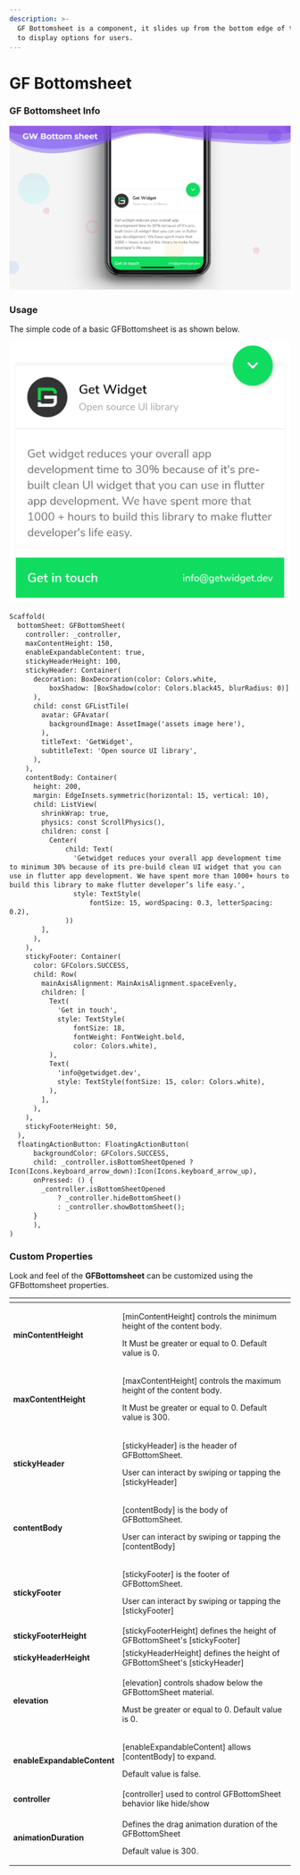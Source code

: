 ```yaml
---
description: >-
  GF Bottomsheet is a component, it slides up from the bottom edge of the screen
  to display options for users.
---
```


# GF Bottomsheet

### GF Bottomsheet Info

![GFBottomsheet](../.gitbook/assets/docs-banner-bottomsheets-2x.png)

### Usage

The simple code of a basic GFBottomsheet is as shown below.

![GFBottomsheet](../.gitbook/assets/bottom-sheets-without-overlay-3x.png)

```text
Scaffold(
  bottomSheet: GFBottomSheet(
    controller: _controller,
    maxContentHeight: 150,
    enableExpandableContent: true,
    stickyHeaderHeight: 100,
    stickyHeader: Container(
      decoration: BoxDecoration(color: Colors.white,
          boxShadow: [BoxShadow(color: Colors.black45, blurRadius: 0)]
      ),
      child: const GFListTile(
        avatar: GFAvatar(
          backgroundImage: AssetImage('assets image here'),
        ),
        titleText: 'GetWidget',
        subtitleText: 'Open source UI library',
      ),
    ),
    contentBody: Container(
      height: 200,
      margin: EdgeInsets.symmetric(horizontal: 15, vertical: 10),
      child: ListView(
        shrinkWrap: true,
        physics: const ScrollPhysics(),
        children: const [
          Center(
              child: Text(
                'Getwidget reduces your overall app development time to minimum 30% because of its pre-build clean UI widget that you can use in flutter app development. We have spent more than 1000+ hours to build this library to make flutter developer’s life easy.',
                style: TextStyle(
                    fontSize: 15, wordSpacing: 0.3, letterSpacing: 0.2),
              ))
        ],
      ),
    ),
    stickyFooter: Container(
      color: GFColors.SUCCESS,
      child: Row(
        mainAxisAlignment: MainAxisAlignment.spaceEvenly,
        children: [
          Text(
            'Get in touch',
            style: TextStyle(
                fontSize: 18,
                fontWeight: FontWeight.bold,
                color: Colors.white),
          ),
          Text(
            'info@getwidget.dev',
            style: TextStyle(fontSize: 15, color: Colors.white),
          ),
        ],
      ),
    ),
    stickyFooterHeight: 50,
  ),
  floatingActionButton: FloatingActionButton(
      backgroundColor: GFColors.SUCCESS,
      child: _controller.isBottomSheetOpened ? Icon(Icons.keyboard_arrow_down):Icon(Icons.keyboard_arrow_up),
      onPressed: () {
        _controller.isBottomSheetOpened
            ? _controller.hideBottomSheet()
            : _controller.showBottomSheet();
      }
      ),
)
```

### Custom Properties

Look and feel of the **GFBottomsheet** can be customized using the GFBottomsheet properties.

<table>
  <thead>
    <tr>
      <th style="text-align:left"></th>
      <th style="text-align:left"></th>
    </tr>
  </thead>
  <tbody>
    <tr>
      <td style="text-align:left"><b>minContentHeight</b>
      </td>
      <td style="text-align:left">
        <p>[minContentHeight] controls the minimum height of the content body.</p>
        <p>It Must be greater or equal to 0. Default value is 0.</p>
      </td>
    </tr>
    <tr>
      <td style="text-align:left"><b>maxContentHeight</b>
      </td>
      <td style="text-align:left">
        <p>[maxContentHeight] controls the maximum height of the content body.</p>
        <p>It Must be greater or equal to 0. Default value is 300.</p>
      </td>
    </tr>
    <tr>
      <td style="text-align:left"><b>stickyHeader</b>
      </td>
      <td style="text-align:left">
        <p>[stickyHeader] is the header of GFBottomSheet.</p>
        <p>User can interact by swiping or tapping the [stickyHeader]</p>
      </td>
    </tr>
    <tr>
      <td style="text-align:left"><b>contentBody</b>
      </td>
      <td style="text-align:left">
        <p>[contentBody] is the body of GFBottomSheet.</p>
        <p>User can interact by swiping or tapping the [contentBody]</p>
      </td>
    </tr>
    <tr>
      <td style="text-align:left"><b>stickyFooter</b>
      </td>
      <td style="text-align:left">
        <p>[stickyFooter] is the footer of GFBottomSheet.</p>
        <p>User can interact by swiping or tapping the [stickyFooter]</p>
      </td>
    </tr>
    <tr>
      <td style="text-align:left"><b>stickyFooterHeight</b>
      </td>
      <td style="text-align:left">[stickyFooterHeight] defines the height of GFBottomSheet&apos;s [stickyFooter]</td>
    </tr>
    <tr>
      <td style="text-align:left"><b>stickyHeaderHeight</b>
      </td>
      <td style="text-align:left">[stickyHeaderHeight] defines the height of GFBottomSheet&apos;s [stickyHeader]</td>
    </tr>
    <tr>
      <td style="text-align:left"><b>elevation</b>
      </td>
      <td style="text-align:left">
        <p>[elevation] controls shadow below the GFBottomSheet material.</p>
        <p>Must be greater or equal to 0. Default value is 0.</p>
      </td>
    </tr>
    <tr>
      <td style="text-align:left"><b>enableExpandableContent</b>
      </td>
      <td style="text-align:left">
        <p>[enableExpandableContent] allows [contentBody] to expand.</p>
        <p>Default value is false.</p>
      </td>
    </tr>
    <tr>
      <td style="text-align:left"><b>controller</b>
      </td>
      <td style="text-align:left">[controller] used to control GFBottomSheet behavior like hide/show</td>
    </tr>
    <tr>
      <td style="text-align:left"><b>animationDuration</b>
      </td>
      <td style="text-align:left">
        <p>Defines the drag animation duration of the GFBottomSheet</p>
        <p>Default value is 300.</p>
      </td>
    </tr>
  </tbody>
</table>

